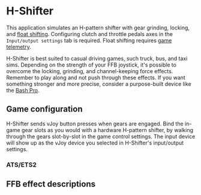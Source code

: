 # H-Shifter

This application simulates an H-pattern shifter with gear grinding, locking, and [float shifting](https://en.wikipedia.org/wiki/Float_shifting). Configuring clutch and throttle pedals axes in the `Input/output settings` tab is required. Float shifting requires [game telemetry](getting-started.md/#install-optional-telemetry-plugins).

H-Shifter is best suited to casual driving games, such truck, bus, and taxi sims. Depending on the strength of your FFB joystick, it's possible to overcome the locking, grinding, and channel-keeping force effects. Remember to play along and not push through these effects. If you want something stronger and more precise, consider a purpose-built device like the [Bash Pro](https://mvhstudios.co.uk/products/bash-pro).

## Game configuration

H-Shifter sends vJoy button presses when gears are engaged. Bind the in-game gear slots as you would with a hardware H-pattern shifter, by walking through the gears slot-by-slot in the game control settings. The input device will show up as the vJoy device you selected in H-Shifter's input/output settings.

### ATS/ETS2

## FFB effect descriptions